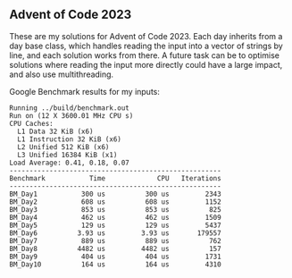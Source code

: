 ## Advent of Code 2023

These are my solutions for Advent of Code 2023. Each day inherits from a day base class, which handles reading the input into a vector of strings by line, and each solution works from there. 
A future task can be to optimise solutions where reading the input more directly could have a large impact, and also use multithreading.

Google Benchmark results for my inputs:
```
Running ../build/benchmark.out
Run on (12 X 3600.01 MHz CPU s)
CPU Caches:
  L1 Data 32 KiB (x6)
  L1 Instruction 32 KiB (x6)
  L2 Unified 512 KiB (x6)
  L3 Unified 16384 KiB (x1)
Load Average: 0.41, 0.18, 0.07
-----------------------------------------------------
Benchmark           Time             CPU   Iterations
-----------------------------------------------------
BM_Day1           300 us          300 us         2343
BM_Day2           608 us          608 us         1152
BM_Day3           853 us          853 us          825
BM_Day4           462 us          462 us         1509
BM_Day5           129 us          129 us         5437
BM_Day6          3.93 us         3.93 us       179557
BM_Day7           889 us          889 us          762
BM_Day8          4482 us         4482 us          157
BM_Day9           404 us          404 us         1731
BM_Day10          164 us          164 us         4310
```
